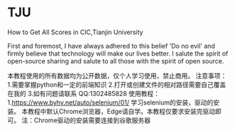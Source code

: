 # TJU
How to Get All Scores in CIC,Tianjin University

First and foremost, I have always adhered to this belief 'Do no evil' and  firmly believe that technology will make our lives better.
I salute the spirit of open-source sharing and salute to all those with the spirit of open source.

本教程使用的所有数据均为公开数据，仅个人学习使用，禁止商用。
注意事项：
    1.需要掌握python和一定的前端知识
    2.打开或创建文件的相对路径需要自己覆盖在我的
    3.如有问题请联系 QQ:1302485828
使用教程：
    1.https://www.byhy.net/auto/selenium/01/ 学习selenium的安装，驱动的安装。
    本教程中默认Chrome浏览器，Edge请自学。本教程仅要求安装完驱动即可。
    注：Chrome驱动的安装需要连接到谷歌服务器
    
